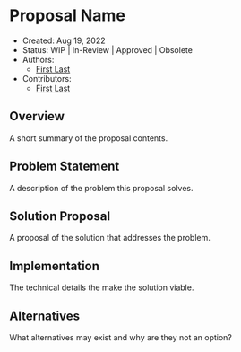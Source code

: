 # Proposal Name

- Created: Aug 19, 2022
- Status: WIP | In-Review | Approved | Obsolete
- Authors:
  - [First Last](https://github.com/username)
- Contributors:
  - [First Last](https://github.com/username)

## Overview

A short summary of the proposal contents.

## Problem Statement

A description of the problem this proposal solves.

## Solution Proposal

A proposal of the solution that addresses the problem.

## Implementation

The technical details the make the solution viable.

## Alternatives

What alternatives may exist and why are they not an option?

